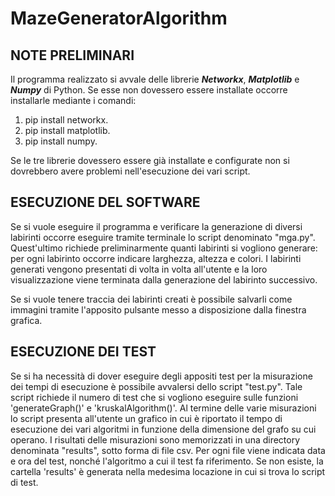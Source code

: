 # MazeGeneratorAlgorithm
## NOTE PRELIMINARI

Il programma realizzato si avvale delle librerie ***Networkx***, ***Matplotlib*** e ***Numpy*** di Python. Se esse non dovessero essere installate occorre installarle mediante i comandi:

1. pip install networkx.
2. pip install matplotlib.
3. pip install numpy.

Se le tre librerie dovessero essere già installate e configurate non si dovrebbero avere problemi nell'esecuzione dei vari script.

## ESECUZIONE DEL SOFTWARE

Se si vuole eseguire il programma e verificare la generazione di diversi labirinti occorre eseguire tramite terminale lo script denominato "mga.py". 
Quest'ultimo richiede preliminarmente quanti labirinti si vogliono generare: per ogni labirinto occorre indicare larghezza, altezza e colori. I labirinti generati vengono presentati di volta in volta all'utente e la loro visualizzazione viene terminata dalla generazione del labirinto successivo.

Se si vuole tenere traccia dei labirinti creati è possibile salvarli come immagini tramite l'apposito pulsante messo a disposizione dalla finestra grafica.

## ESECUZIONE DEI TEST

Se si ha necessità di dover eseguire degli appositi test per la misurazione dei tempi di esecuzione è possibile avvalersi dello script "test.py".
Tale script richiede il numero di test che si vogliono eseguire sulle funzioni 'generateGraph()' e 'kruskalAlgorithm()'. 
Al termine delle varie misurazioni lo script presenta all'utente un grafico in cui è riportato il tempo di esecuzione dei vari algoritmi in funzione della dimensione del grafo su cui operano. 
I risultati delle misurazioni sono memorizzati in una directory denominata "results", sotto forma di file csv. 
Per ogni file viene indicata data e ora del test, nonché l'algoritmo a cui il test fa riferimento. Se non esiste, la cartella 'results' è generata nella medesima locazione in cui si trova lo script di test.